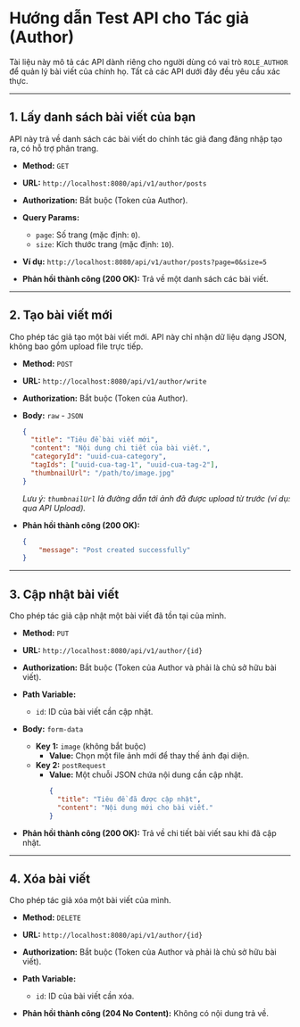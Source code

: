 # Hướng dẫn Test API cho Tác giả (Author)

Tài liệu này mô tả các API dành riêng cho người dùng có vai trò `ROLE_AUTHOR` để quản lý bài viết của chính họ. Tất cả các API dưới đây đều yêu cầu xác thực.

---

## 1. Lấy danh sách bài viết của bạn

API này trả về danh sách các bài viết do chính tác giả đang đăng nhập tạo ra, có hỗ trợ phân trang.

-   **Method:** `GET`
-   **URL:** `http://localhost:8080/api/v1/author/posts`
-   **Authorization:** Bắt buộc (Token của Author).
-   **Query Params:**
    -   `page`: Số trang (mặc định: `0`).
    -   `size`: Kích thước trang (mặc định: `10`).
-   **Ví dụ:** `http://localhost:8080/api/v1/author/posts?page=0&size=5`

-   **Phản hồi thành công (200 OK):** Trả về một danh sách các bài viết.

---

## 2. Tạo bài viết mới

Cho phép tác giả tạo một bài viết mới. API này chỉ nhận dữ liệu dạng JSON, không bao gồm upload file trực tiếp.

-   **Method:** `POST`
-   **URL:** `http://localhost:8080/api/v1/author/write`
-   **Authorization:** Bắt buộc (Token của Author).
-   **Body:** `raw` - `JSON`

    ```json
    {
      "title": "Tiêu đề bài viết mới",
      "content": "Nội dung chi tiết của bài viết.",
      "categoryId": "uuid-cua-category",
      "tagIds": ["uuid-cua-tag-1", "uuid-cua-tag-2"],
      "thumbnailUrl": "/path/to/image.jpg" 
    }
    ```
    *Lưu ý: `thumbnailUrl` là đường dẫn tới ảnh đã được upload từ trước (ví dụ: qua API Upload).* 

-   **Phản hồi thành công (200 OK):**

    ```json
    {
        "message": "Post created successfully"
    }
    ```

---

## 3. Cập nhật bài viết

Cho phép tác giả cập nhật một bài viết đã tồn tại của mình.

-   **Method:** `PUT`
-   **URL:** `http://localhost:8080/api/v1/author/{id}`
-   **Authorization:** Bắt buộc (Token của Author và phải là chủ sở hữu bài viết).
-   **Path Variable:**
    -   `id`: ID của bài viết cần cập nhật.
-   **Body:** `form-data`
    -   **Key 1:** `image` (không bắt buộc)
        -   **Value:** Chọn một file ảnh mới để thay thế ảnh đại diện.
    -   **Key 2:** `postRequest`
        -   **Value:** Một chuỗi JSON chứa nội dung cần cập nhật.
            ```json
            {
              "title": "Tiêu đề đã được cập nhật",
              "content": "Nội dung mới cho bài viết."
            }
            ```

-   **Phản hồi thành công (200 OK):** Trả về chi tiết bài viết sau khi đã cập nhật.

---

## 4. Xóa bài viết

Cho phép tác giả xóa một bài viết của mình.

-   **Method:** `DELETE`
-   **URL:** `http://localhost:8080/api/v1/author/{id}`
-   **Authorization:** Bắt buộc (Token của Author và phải là chủ sở hữu bài viết).
-   **Path Variable:**
    -   `id`: ID của bài viết cần xóa.

-   **Phản hồi thành công (204 No Content):** Không có nội dung trả về.
